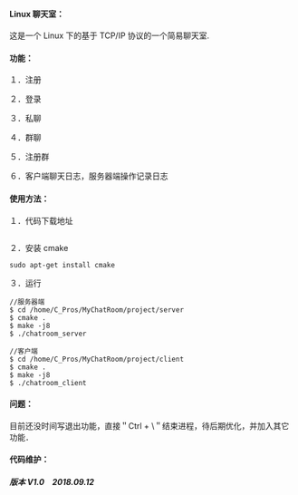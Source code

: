 #### Linux 聊天室：

这是一个 Linux 下的基于 TCP/IP 协议的一个简易聊天室.

#### 功能：

１．注册

２．登录

３．私聊

４．群聊

５．注册群

６．客户端聊天日志，服务器端操作记录日志

#### 使用方法：

１．代码下载地址

```

```

２．安装 cmake

```shell
sudo apt-get install cmake
```

３．运行

```
//服务器端
$ cd /home/C_Pros/MyChatRoom/project/server
$ cmake .
$ make -j8
$ ./chatroom_server

//客户端
$ cd /home/C_Pros/MyChatRoom/project/client
$ cmake .
$ make -j8
$ ./chatroom_client
```

#### 问题：

目前还没时间写退出功能，直接＂Ctrl + \＂结束进程，待后期优化，并加入其它功能．

#### 代码维护：

##### 版本 V1.0　2018.09.12